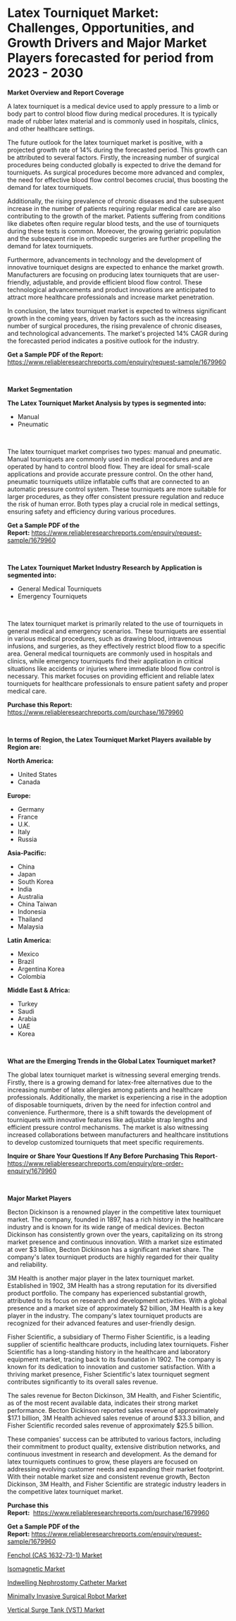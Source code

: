 <p><h1>Latex Tourniquet Market: Challenges, Opportunities, and Growth Drivers and Major Market Players forecasted for period from 2023 - 2030</h1></p><p><strong>Market Overview and Report Coverage</strong></p>
<p><p>A latex tourniquet is a medical device used to apply pressure to a limb or body part to control blood flow during medical procedures. It is typically made of rubber latex material and is commonly used in hospitals, clinics, and other healthcare settings.</p><p>The future outlook for the latex tourniquet market is positive, with a projected growth rate of 14% during the forecasted period. This growth can be attributed to several factors. Firstly, the increasing number of surgical procedures being conducted globally is expected to drive the demand for tourniquets. As surgical procedures become more advanced and complex, the need for effective blood flow control becomes crucial, thus boosting the demand for latex tourniquets.</p><p>Additionally, the rising prevalence of chronic diseases and the subsequent increase in the number of patients requiring regular medical care are also contributing to the growth of the market. Patients suffering from conditions like diabetes often require regular blood tests, and the use of tourniquets during these tests is common. Moreover, the growing geriatric population and the subsequent rise in orthopedic surgeries are further propelling the demand for latex tourniquets.</p><p>Furthermore, advancements in technology and the development of innovative tourniquet designs are expected to enhance the market growth. Manufacturers are focusing on producing latex tourniquets that are user-friendly, adjustable, and provide efficient blood flow control. These technological advancements and product innovations are anticipated to attract more healthcare professionals and increase market penetration.</p><p>In conclusion, the latex tourniquet market is expected to witness significant growth in the coming years, driven by factors such as the increasing number of surgical procedures, the rising prevalence of chronic diseases, and technological advancements. The market's projected 14% CAGR during the forecasted period indicates a positive outlook for the industry.</p></p>
<p><strong>Get a Sample PDF of the Report:</strong> <a href="https://www.reliableresearchreports.com/enquiry/request-sample/1679960">https://www.reliableresearchreports.com/enquiry/request-sample/1679960</a></p>
<p>&nbsp;</p>
<p><strong>Market Segmentation</strong></p>
<p><strong>The Latex Tourniquet Market Analysis by types is segmented into:</strong></p>
<p><ul><li>Manual</li><li>Pneumatic</li></ul></p>
<p>&nbsp;</p>
<p><p>The latex tourniquet market comprises two types: manual and pneumatic. Manual tourniquets are commonly used in medical procedures and are operated by hand to control blood flow. They are ideal for small-scale applications and provide accurate pressure control. On the other hand, pneumatic tourniquets utilize inflatable cuffs that are connected to an automatic pressure control system. These tourniquets are more suitable for larger procedures, as they offer consistent pressure regulation and reduce the risk of human error. Both types play a crucial role in medical settings, ensuring safety and efficiency during various procedures.</p></p>
<p><strong>Get a Sample PDF of the Report:</strong>&nbsp;<a href="https://www.reliableresearchreports.com/enquiry/request-sample/1679960">https://www.reliableresearchreports.com/enquiry/request-sample/1679960</a></p>
<p>&nbsp;</p>
<p><strong>The Latex Tourniquet Market Industry Research by Application is segmented into:</strong></p>
<p><ul><li>General Medical Tourniquets</li><li>Emergency Tourniquets</li></ul></p>
<p>&nbsp;</p>
<p><p>The latex tourniquet market is primarily related to the use of tourniquets in general medical and emergency scenarios. These tourniquets are essential in various medical procedures, such as drawing blood, intravenous infusions, and surgeries, as they effectively restrict blood flow to a specific area. General medical tourniquets are commonly used in hospitals and clinics, while emergency tourniquets find their application in critical situations like accidents or injuries where immediate blood flow control is necessary. This market focuses on providing efficient and reliable latex tourniquets for healthcare professionals to ensure patient safety and proper medical care.</p></p>
<p><strong>Purchase this Report:</strong>&nbsp; <a href="https://www.reliableresearchreports.com/purchase/1679960">https://www.reliableresearchreports.com/purchase/1679960</a></p>
<p>&nbsp;</p>
<p><strong>In terms of Region, the Latex Tourniquet Market Players available by Region are:</strong></p>
<p>
    <p> <strong> North America: </strong>
        <ul>
            <li>United States</li>
            <li>Canada</li>
        </ul>
        </p> 
    <p> <strong> Europe: </strong>
        <ul>
            <li>Germany</li>
            <li>France</li>
            <li>U.K.</li>
            <li>Italy</li>
            <li>Russia</li>
        </ul>
        </p> 
    <p> <strong> Asia-Pacific: </strong>
        <ul>
            <li>China</li>
            <li>Japan</li>
            <li>South Korea</li>
            <li>India</li>
            <li>Australia</li>
            <li>China Taiwan</li>
            <li>Indonesia</li>
            <li>Thailand</li>
            <li>Malaysia</li>
        </ul>
        </p> 
    <p> <strong> Latin America: </strong>
        <ul>
            <li>Mexico</li>
            <li>Brazil</li>
            <li>Argentina Korea</li>
            <li>Colombia</li>
        </ul>
        </p> 
    <p> <strong> Middle East & Africa: </strong>
        <ul>
            <li>Turkey</li>
            <li>Saudi</li>
            <li>Arabia</li>
            <li>UAE</li>
            <li>Korea</li>
        </ul>
    </p>
    </p>
<p>&nbsp;</p>
<p><strong>What are the Emerging Trends in the Global Latex Tourniquet market?</strong></p>
<p><p>The global latex tourniquet market is witnessing several emerging trends. Firstly, there is a growing demand for latex-free alternatives due to the increasing number of latex allergies among patients and healthcare professionals. Additionally, the market is experiencing a rise in the adoption of disposable tourniquets, driven by the need for infection control and convenience. Furthermore, there is a shift towards the development of tourniquets with innovative features like adjustable strap lengths and efficient pressure control mechanisms. The market is also witnessing increased collaborations between manufacturers and healthcare institutions to develop customized tourniquets that meet specific requirements.</p></p>
<p><strong>Inquire or Share Your Questions If Any Before Purchasing This Report</strong>- <a href="https://www.reliableresearchreports.com/enquiry/pre-order-enquiry/1679960">https://www.reliableresearchreports.com/enquiry/pre-order-enquiry/1679960</a></p>
<p>&nbsp;</p>
<p><strong>Major Market Players</strong></p>
<p><p>Becton Dickinson is a renowned player in the competitive latex tourniquet market. The company, founded in 1897, has a rich history in the healthcare industry and is known for its wide range of medical devices. Becton Dickinson has consistently grown over the years, capitalizing on its strong market presence and continuous innovation. With a market size estimated at over $3 billion, Becton Dickinson has a significant market share. The company's latex tourniquet products are highly regarded for their quality and reliability.</p><p>3M Health is another major player in the latex tourniquet market. Established in 1902, 3M Health has a strong reputation for its diversified product portfolio. The company has experienced substantial growth, attributed to its focus on research and development activities. With a global presence and a market size of approximately $2 billion, 3M Health is a key player in the industry. The company's latex tourniquet products are recognized for their advanced features and user-friendly design.</p><p>Fisher Scientific, a subsidiary of Thermo Fisher Scientific, is a leading supplier of scientific healthcare products, including latex tourniquets. Fisher Scientific has a long-standing history in the healthcare and laboratory equipment market, tracing back to its foundation in 1902. The company is known for its dedication to innovation and customer satisfaction. With a thriving market presence, Fisher Scientific's latex tourniquet segment contributes significantly to its overall sales revenue.</p><p>The sales revenue for Becton Dickinson, 3M Health, and Fisher Scientific, as of the most recent available data, indicates their strong market performance. Becton Dickinson reported sales revenue of approximately $17.1 billion, 3M Health achieved sales revenue of around $33.3 billion, and Fisher Scientific recorded sales revenue of approximately $25.5 billion.</p><p>These companies' success can be attributed to various factors, including their commitment to product quality, extensive distribution networks, and continuous investment in research and development. As the demand for latex tourniquets continues to grow, these players are focused on addressing evolving customer needs and expanding their market footprint. With their notable market size and consistent revenue growth, Becton Dickinson, 3M Health, and Fisher Scientific are strategic industry leaders in the competitive latex tourniquet market.</p></p>
<p><strong>Purchase this Report:</strong>&nbsp;&nbsp;<a href="https://www.reliableresearchreports.com/purchase/1679960">https://www.reliableresearchreports.com/purchase/1679960</a></p>
<p></p>
<p><strong>Get a Sample PDF of the Report:</strong>&nbsp;<a href="https://www.reliableresearchreports.com/enquiry/request-sample/1679960">https://www.reliableresearchreports.com/enquiry/request-sample/1679960</a></p>
<p><p><a href="https://medium.com/@twiladurgan/fenchol-cas-1632-73-1-nbsp-market-focuses-on-market-share-size-and-projected-forecast-till-2030-a1b2f954e0b2">Fenchol (CAS 1632-73-1) Market</a></p><p><a href="https://github.com/NorbertYates/Market-Research-Report-List-2/blob/main/isomagnetic-market.md">Isomagnetic Market</a></p><p><a href="https://www.linkedin.com/pulse/indwelling-nephrostomy-catheter-market-challenges-opportunities-ndaof/">Indwelling Nephrostomy Catheter Market</a></p><p><a href="https://www.linkedin.com/pulse/minimally-invasive-surgical-robot-market-size-share-global-wmf1f/">Minimally Invasive Surgical Robot Market</a></p><p><a href="https://medium.com/@avaalsop666/vertical-surge-tank-vst-market-insights-into-market-cagr-market-trends-and-growth-strategies-851db0f632a5">Vertical Surge Tank (VST) Market</a></p></p>